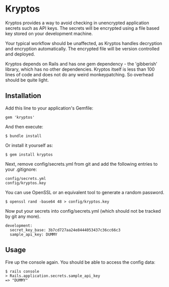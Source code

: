 # Kryptos

Kryptos provides a way to avoid checking in unencrypted application secrets such as
API keys.  The secrets will be encrypted using a file based key stored on your
development machine.

Your typical workflow should be unaffected, as Kryptos handles decryption and
encryption automatically.  The encrypted file will be version controlled and deployed.

Kryptos depends on Rails and has one gem dependency - the 'gibberish' library, which
has no other dependencies. Kryptos itself is less than 100 lines of code and does
not do any weird monkeypatching.  So overhead should be quite light.


## Installation

Add this line to your application's Gemfile:

    gem 'kryptos'

And then execute:

    $ bundle install

Or install it yourself as:

    $ gem install kryptos

Next, remove config/secrets.yml from git and add the following entries to your .gitignore:

    config/secrets.yml
    config/kryptos.key

You can use OpenSSL or an equivalent tool to generate a random password.

    $ openssl rand -base64 48 > config/kryptos.key

Now put your secrets into config/secrets.yml (which should not be tracked by git any more).

    development:
      secret_key_base: 3b7cd727aa24e8444053437c36cc66c3
      sample_api_key: DUMMY


## Usage

Fire up the console again.  You should be able to access the config data:

    $ rails console
    > Rails.application.secrets.sample_api_key
    => "DUMMY"

